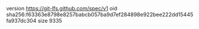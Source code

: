 version https://git-lfs.github.com/spec/v1
oid sha256:f63363e8798e8257babcb057ba9d7ef284898e922bee222dd15445fa937dc304
size 9335
